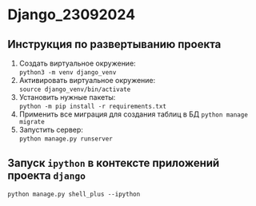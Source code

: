 # Django_23092024

## Инструкция по развертыванию проекта

1. Создать виртуальное окружение:  
`python3 -m venv django_venv`
2. Aктивировать виртуальное окружение:  
`source django_venv/bin/activate`
3. Установить нужные пакеты:  
`python -m pip install -r requirements.txt`
4. Применить все миграция для создания таблиц в БД 
`python manage migrate`
5. Запустить сервер:  
`python manage.py runserver`

## Запуск `ipython` в контексте приложений проекта `django`
```
python manage.py shell_plus --ipython
```
